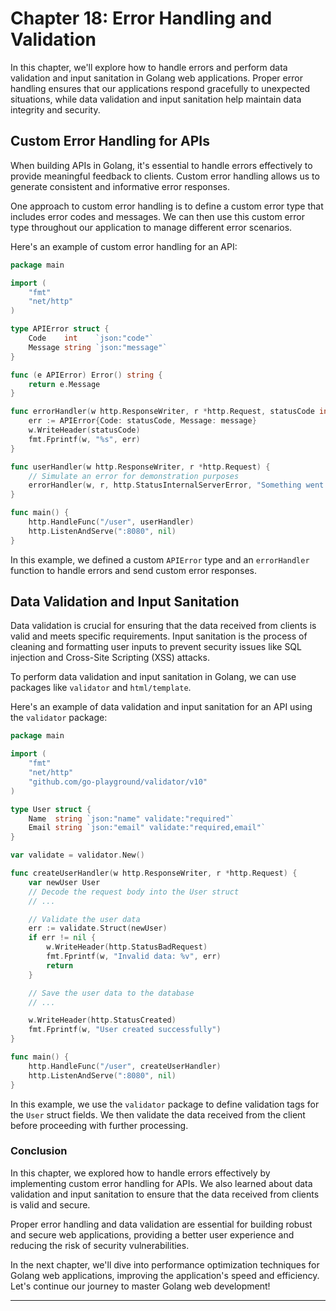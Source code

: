 # Chapter 18: Error Handling and Validation

In this chapter, we'll explore how to handle errors and perform data validation and input sanitation in Golang web applications. Proper error handling ensures that our applications respond gracefully to unexpected situations, while data validation and input sanitation help maintain data integrity and security.

## Custom Error Handling for APIs

When building APIs in Golang, it's essential to handle errors effectively to provide meaningful feedback to clients. Custom error handling allows us to generate consistent and informative error responses.

One approach to custom error handling is to define a custom error type that includes error codes and messages. We can then use this custom error type throughout our application to manage different error scenarios.

Here's an example of custom error handling for an API:

```go
package main

import (
    "fmt"
    "net/http"
)

type APIError struct {
    Code    int    `json:"code"`
    Message string `json:"message"`
}

func (e APIError) Error() string {
    return e.Message
}

func errorHandler(w http.ResponseWriter, r *http.Request, statusCode int, message string) {
    err := APIError{Code: statusCode, Message: message}
    w.WriteHeader(statusCode)
    fmt.Fprintf(w, "%s", err)
}

func userHandler(w http.ResponseWriter, r *http.Request) {
    // Simulate an error for demonstration purposes
    errorHandler(w, r, http.StatusInternalServerError, "Something went wrong")
}

func main() {
    http.HandleFunc("/user", userHandler)
    http.ListenAndServe(":8080", nil)
}
```

In this example, we defined a custom `APIError` type and an `errorHandler` function to handle errors and send custom error responses.

## Data Validation and Input Sanitation

Data validation is crucial for ensuring that the data received from clients is valid and meets specific requirements. Input sanitation is the process of cleaning and formatting user inputs to prevent security issues like SQL injection and Cross-Site Scripting (XSS) attacks.

To perform data validation and input sanitation in Golang, we can use packages like `validator` and `html/template`.

Here's an example of data validation and input sanitation for an API using the `validator` package:

```go
package main

import (
    "fmt"
    "net/http"
    "github.com/go-playground/validator/v10"
)

type User struct {
    Name  string `json:"name" validate:"required"`
    Email string `json:"email" validate:"required,email"`
}

var validate = validator.New()

func createUserHandler(w http.ResponseWriter, r *http.Request) {
    var newUser User
    // Decode the request body into the User struct
    // ...

    // Validate the user data
    err := validate.Struct(newUser)
    if err != nil {
        w.WriteHeader(http.StatusBadRequest)
        fmt.Fprintf(w, "Invalid data: %v", err)
        return
    }

    // Save the user data to the database
    // ...

    w.WriteHeader(http.StatusCreated)
    fmt.Fprintf(w, "User created successfully")
}

func main() {
    http.HandleFunc("/user", createUserHandler)
    http.ListenAndServe(":8080", nil)
}
```

In this example, we use the `validator` package to define validation tags for the `User` struct fields. We then validate the data received from the client before proceeding with further processing.

### Conclusion

In this chapter, we explored how to handle errors effectively by implementing custom error handling for APIs. We also learned about data validation and input sanitation to ensure that the data received from clients is valid and secure.

Proper error handling and data validation are essential for building robust and secure web applications, providing a better user experience and reducing the risk of security vulnerabilities.

In the next chapter, we'll dive into performance optimization techniques for Golang web applications, improving the application's speed and efficiency. Let's continue our journey to master Golang web development!

---